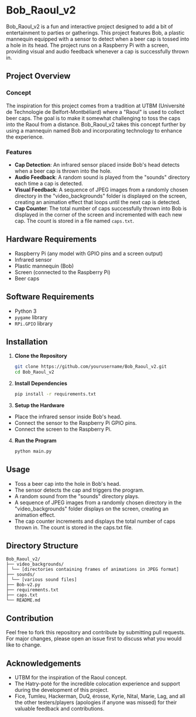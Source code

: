 # Bob_Raoul_v2

Bob_Raoul_v2 is a fun and interactive project designed to add a bit of entertainment to parties or gatherings. This project features Bob, a plastic mannequin equipped with a sensor to detect when a beer cap is tossed into a hole in its head. The project runs on a Raspberry Pi with a screen, providing visual and audio feedback whenever a cap is successfully thrown in.

## Project Overview

### Concept

The inspiration for this project comes from a tradition at UTBM (Université de Technologie de Belfort-Montbéliard) where a "Raoul" is used to collect beer caps. The goal is to make it somewhat challenging to toss the caps into the Raoul from a distance. Bob_Raoul_v2 takes this concept further by using a mannequin named Bob and incorporating technology to enhance the experience.

### Features

- **Cap Detection**: An infrared sensor placed inside Bob's head detects when a beer cap is thrown into the hole.
- **Audio Feedback**: A random sound is played from the "sounds" directory each time a cap is detected.
- **Visual Feedback**: A sequence of JPEG images from a randomly chosen directory in the "video_backgrounds" folder is displayed on the screen, creating an animation effect that loops until the next cap is detected.
- **Cap Counter**: The total number of caps successfully thrown into Bob is displayed in the corner of the screen and incremented with each new cap. The count is stored in a file named `caps.txt`.

## Hardware Requirements

- Raspberry Pi (any model with GPIO pins and a screen output)
- Infrared sensor
- Plastic mannequin (Bob)
- Screen (connected to the Raspberry Pi)
- Beer caps

## Software Requirements

- Python 3
- `pygame` library
- `RPi.GPIO` library

## Installation

1. **Clone the Repository**
   ```sh
   git clone https://github.com/yourusername/Bob_Raoul_v2.git
   cd Bob_Raoul_v2
   ```
2. **Install Dependencies**
	```sh
   pip install -r requirements.txt
   ```
3. **Setup the Hardware**
* Place the infrared sensor inside Bob's head.
* Connect the sensor to the Raspberry Pi GPIO pins.
* Connect the screen to the Raspberry Pi.

4. **Run the Program**
	```sh
   python main.py
   ```

## Usage

- Toss a beer cap into the hole in Bob's head.
- The sensor detects the cap and triggers the program.
- A random sound from the "sounds" directory plays.
- A sequence of JPEG images from a randomly chosen directory in the "video_backgrounds" folder displays on the screen, creating an animation effect.
- The cap counter increments and displays the total number of caps thrown in. The count is stored in the caps.txt file.

## Directory Structure

```
Bob_Raoul_v2/
├── video_backgrounds/
│ └── [directories containing frames of animations in JPEG format]
├── sounds/
│ └── [various sound files]
├── Bob-v2.py
├── requirements.txt
├── caps.txt
└── README.md
```


## Contribution

Feel free to fork this repository and contribute by submitting pull requests. For major changes, please open an issue first to discuss what you would like to change.


## Acknowledgements

- UTBM for the inspiration of the Raoul concept.
- The Hatry-poté for the incredible colocation experience and support during the development of this project.
- Fice, Tumleu, Hackerman, DuQ, érosse, Kyrie, Nital, Marie, Lag, and all the other testers/players (apologies if anyone was missed) for their valuable feedback and contributions.
